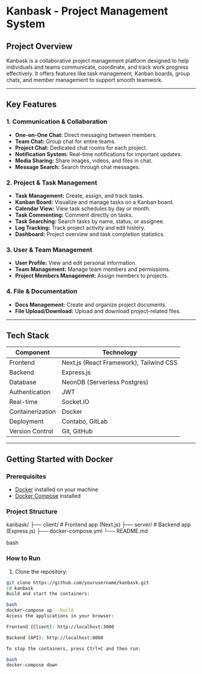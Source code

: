 # Kanbask - Project Management System

## Project Overview

Kanbask is a collaborative project management platform designed to help individuals and teams communicate, coordinate, and track work progress effectively. It offers features like task management, Kanban boards, group chats, and member management to support smooth teamwork.

---

## Key Features

### 1. Communication & Collaboration
- **One-on-One Chat:** Direct messaging between members.
- **Team Chat:** Group chat for entire teams.
- **Project Chat:** Dedicated chat rooms for each project.
- **Notification System:** Real-time notifications for important updates.
- **Media Sharing:** Share images, videos, and files in chat.
- **Message Search:** Search through chat messages.

### 2. Project & Task Management
- **Task Management:** Create, assign, and track tasks.
- **Kanban Board:** Visualize and manage tasks on a Kanban board.
- **Calendar View:** View task schedules by day or month.
- **Task Commenting:** Comment directly on tasks.
- **Task Searching:** Search tasks by name, status, or assignee.
- **Log Tracking:** Track project activity and edit history.
- **Dashboard:** Project overview and task completion statistics.

### 3. User & Team Management
- **User Profile:** View and edit personal information.
- **Team Management:** Manage team members and permissions.
- **Project Members Management:** Assign members to projects.

### 4. File & Documentation
- **Docs Management:** Create and organize project documents.
- **File Upload/Download:** Upload and download project-related files.

---

## Tech Stack

| Component         | Technology                         |
|-------------------|----------------------------------|
| Frontend          | Next.js (React Framework), Tailwind CSS |
| Backend           | Express.js                       |
| Database          | NeonDB (Serverless Postgres)     |
| Authentication    | JWT                             |
| Real-time         | Socket.IO                       |
| Containerization  | Docker                          |
| Deployment        | Contabo, GitLab                 |
| Version Control   | Git, GitHub                    |

---

## Getting Started with Docker

### Prerequisites

- [Docker](https://docs.docker.com/get-docker/) installed on your machine
- [Docker Compose](https://docs.docker.com/compose/install/) installed

### Project Structure
kanbask/
├── client/ # Frontend app (Next.js)
├── server/ # Backend app (Express.js)
├── docker-compose.yml
└── README.md

bash


### How to Run

1. Clone the repository:

```bash
git clone https://github.com/yourusername/kanbask.git
cd kanbask
Build and start the containers:

bash
docker-compose up --build
Access the applications in your browser:

Frontend (Client): http://localhost:3000

Backend (API): http://localhost:8080

To stop the containers, press Ctrl+C and then run:

bash
docker-compose down

